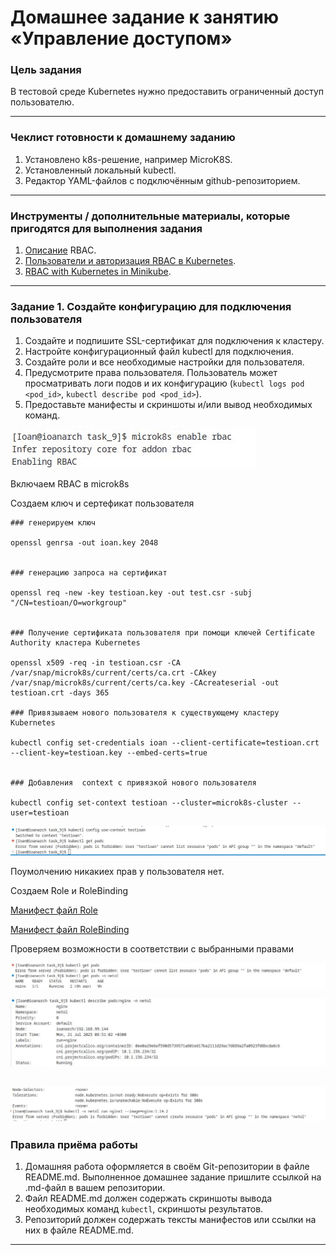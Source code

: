 # Домашнее задание к занятию «Управление доступом»

### Цель задания

В тестовой среде Kubernetes нужно предоставить ограниченный доступ пользователю.

------

### Чеклист готовности к домашнему заданию

1. Установлено k8s-решение, например MicroK8S.
2. Установленный локальный kubectl.
3. Редактор YAML-файлов с подключённым github-репозиторием.

------

### Инструменты / дополнительные материалы, которые пригодятся для выполнения задания

1. [Описание](https://kubernetes.io/docs/reference/access-authn-authz/rbac/) RBAC.
2. [Пользователи и авторизация RBAC в Kubernetes](https://habr.com/ru/company/flant/blog/470503/).
3. [RBAC with Kubernetes in Minikube](https://medium.com/@HoussemDellai/rbac-with-kubernetes-in-minikube-4deed658ea7b).

------

### Задание 1. Создайте конфигурацию для подключения пользователя

1. Создайте и подпишите SSL-сертификат для подключения к кластеру.
2. Настройте конфигурационный файл kubectl для подключения.
3. Создайте роли и все необходимые настройки для пользователя.
4. Предусмотрите права пользователя. Пользователь может просматривать логи подов и их конфигурацию (`kubectl logs pod <pod_id>`, `kubectl describe pod <pod_id>`).
5. Предоставьте манифесты и скриншоты и/или вывод необходимых команд.

![1](./img/1.jpg)

Включаем RBAC в microk8s

Создаем ключ и сертефикат пользователя
```
### генерируем ключ

openssl genrsa -out ioan.key 2048 


### генерацию запроса на сертификат

openssl req -new -key testioan.key -out test.csr -subj "/CN=testioan/O=workgroup"


### Получение сертификата пользователя при помощи ключей Certificate Authority кластера Kubernetes

openssl x509 -req -in testioan.csr -CA /var/snap/microk8s/current/certs/ca.crt -CAkey /var/snap/microk8s/current/certs/ca.key -CAcreateserial -out testioan.crt -days 365

### Привязываем нового пользователя к существующему кластеру Kubernetes

kubectl config set-credentials ioan --client-certificate=testioan.crt --client-key=testioan.key --embed-certs=true


### Добавления  context с привязкой нового пользователя

kubectl config set-context testioan --cluster=microk8s-cluster --user=testioan
```

![2](./img/2.jpg)

Поумолчению никакиех прав у пользователя нет.

Создаем Role и RoleBinding

[Манифест файл Role](./role.yaml)

[Манифест файл RoleBinding](./role-binding.yaml)

Проверяем возможности в соответствии с выбранными правами

![3](./img/3.jpg)

![4](./img/4.jpg)

![5](./img/5.jpg)
------

### Правила приёма работы

1. Домашняя работа оформляется в своём Git-репозитории в файле README.md. Выполненное домашнее задание пришлите ссылкой на .md-файл в вашем репозитории.
2. Файл README.md должен содержать скриншоты вывода необходимых команд `kubectl`, скриншоты результатов.
3. Репозиторий должен содержать тексты манифестов или ссылки на них в файле README.md.

------




